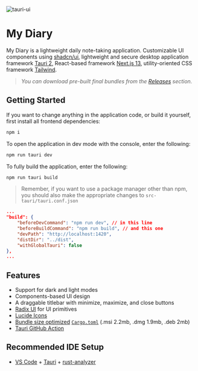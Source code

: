 ![tauri-ui](https://i.postimg.cc/QxfZ7N7z/image.png)

# My Diary

My Diary is a lightweight daily note-taking application. Customizable UI components using [shadcn/ui](https://github.com/shadcn/ui), lightweight and secure desktop application framework [Tauri 2](https://github.com/tauri-apps/tauri), React-based framework [Next.js 13](https://beta.nextjs.org/docs), utility-oriented CSS framework [Tailwind](https://tailwindcss.com/).

> _You can download pre-built final bundles from the [Releases](https://github.com/agmmnn/tauri-ui/releases) section._

## Getting Started

If you want to change anything in the application code, or build it yourself, first install all frontend dependencies:

```bash
npm i
```

To open the application in dev mode with the console, enter the following:

```bash
npm run tauri dev
```

To fully build the application, enter the following:

```bash
npm run tauri build
```

> Remember, if you want to use a package manager other than npm, you should also make the appropriate changes to `src-tauri/tauri.conf.json`

```json
...
"build": {
    "beforeDevCommand": "npm run dev", // in this line
    "beforeBuildCommand": "npm run build", // and this one
    "devPath": "http://localhost:1420",
    "distDir": "../dist",
    "withGlobalTauri": false
},
...
```

## Features

- Support for dark and light modes
- Components-based UI design
- A draggable titlebar with minimize, maximize, and close buttons
- [Radix UI](https://www.radix-ui.com/) for UI primitives
- [Lucide Icons](https://lucide.dev/)
- [Bundle size optimized](https://github.com/johnthagen/min-sized-rust) [`Cargo.toml`](/src-tauri/Cargo.toml) (.msi 2.2mb, .dmg 1.9mb, .deb 2mb)
- [Tauri GitHub Action](https://github.com/tauri-apps/tauri-action)

## Recommended IDE Setup

- [VS Code](https://code.visualstudio.com/) + [Tauri](https://marketplace.visualstudio.com/items?itemName=tauri-apps.tauri-vscode) + [rust-analyzer](https://marketplace.visualstudio.com/items?itemName=rust-lang.rust-analyzer)
